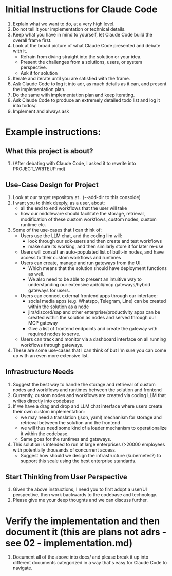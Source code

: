 # Initial Instructions for Claude Code

1. Explain what we want to do, at a very high level.
2. Do not tell it your implementation or technical details.
3. Keep what you have in mind to yourself, let Claude Code build the overall frame first.
4. Look at the broad picture of what Claude Code presented and debate with it.
   - Refrain from diving straight into the solution or your idea.
   - Present the challenges from a solutions, users, or system perspective.
   - Ask it for solution
5. Iterate and iterate until you are satisfied with the frame.
6. Ask Claude Code to log it into adr, as much details as it can, and present the implementation plan.
7. Do the same with implementation plan and keep iterating.
8. Ask Claude Code to produce an extremely detailed todo list and log it into todos/.
9. Implement and always ask

# Example instructions:
## What this project is about?
1. (After debating with Claude Code, I asked it to rewrite into PROJECT_WRITEUP.md)

## Use-Case Design for Project
1. Look at our target repository at <local repository path>. (--add-dir to this consolde)
2. I want you to think deeply, as a user, about:
   - all the end to end workflows that the user will take
   - how our middleware should facilitate the storage, retrieval, modification of these custom workflows, custom nodes, custom runtime etc.
3. Some of the use-cases that I can think of:
   - Users use the LLM chat, and the coding llm will:
     - look through our sdk-users and then create and test workflows
     - make sure its working, and then similarly store it for later re-use
   - Users will consult an auto-populated list of built-in nodes, and have access to their custom workflows and runtimes
   - Users can create, manage and run gateways from the UI.
     - Which means that the solution should have deployment functions as well.
     - We also need to be able to present an intuitive way to understanding our extensive api/cli/mcp gateways/hybrid gateways for users.
   - Users can connect external frontend apps through our interface:
     - social media apps (e.g. Whatspp, Telegram, Line) can be created within the solution as a node
     - jira/discord/sap and other enterprise/productivity apps can be created within the solution as nodes and served through our MCP gateway
     - Give a list of frontend endpoints and create the gateway with required nodes to serve.
   - Users can track and monitor via a dashboard interface on all running workflows through gateways.
4. These are some use-cases that I can think of but I'm sure you can come up with an even more extensive list.

## Infrastructure Needs

1. Suggest the best way to handle the storage and retrieval of custom nodes and workflows and runtimes between the solution and frontend
2. Currently, custom nodes and workflows are created via coding LLM that writes directly into codebase
3. If we have a drag and drop and LLM chat interface where users create their own custom implementation:
   - we may need a translation (json, yaml) mechanism for storage and retrieval between the solution and the frontend
   - we will thus need some kind of a loader mechanism to operationalize it within the codebase.
   - Same goes for the runtimes and gateways.
4. This solution is intended to run at large enterprises (>20000 employees with potentially thousands of concurrent access.
   - Suggest how should we design the infrastructure (kubernetes?) to support this scale using the best enterprise standards.

## Start Thinking from User Perspective
1. Given the above instructions, I need you to first adopt a user/UI perspective, then work backwards to the codebase and technology.
2. Please give me your deep thoughts and we can discuss further.

# Verify the implementation and then document it (this are plans not adrs - see 02 - implementation.md)
1. Document all of the above into docs/ and please break it up into different documents categorized in a way that's easy for Claude Code to navigate.
